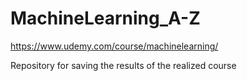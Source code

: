 # MachineLearning_A-Z
 https://www.udemy.com/course/machinelearning/

Repository for saving the results of the realized course
